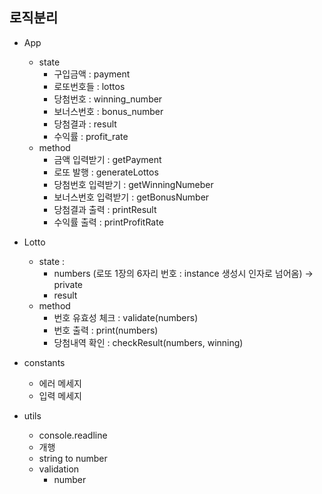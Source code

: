 ## 로직분리

- App
  - state
    - 구입금액 : payment
    - 로또번호들 : lottos
    - 당첨번호 : winning_number
    - 보너스번호 : bonus_number
    - 당첨결과 : result
    - 수익률 : profit_rate
  - method
    - 금액 입력받기 : getPayment
    - 로또 발행 : generateLottos
    - 당첨번호 입력받기 : getWinningNumeber
    - 보너스번호 입력받기 : getBonusNumber
    - 당첨결과 출력 : printResult
    - 수익률 출력 : printProfitRate

- Lotto 
  - state : 
    - numbers (로또 1장의 6자리 번호 : instance 생성시 인자로 넘어옴) -> private
    - result
  - method
    - 번호 유효성 체크 : validate(numbers)
    - 번호 출력 : print(numbers)
    - 당첨내역 확인 : checkResult(numbers, winning)

- constants
  - 에러 메세지
  - 입력 메세지


- utils
  - console.readline
  - 개행
  - string to number
  - validation 
    - number
